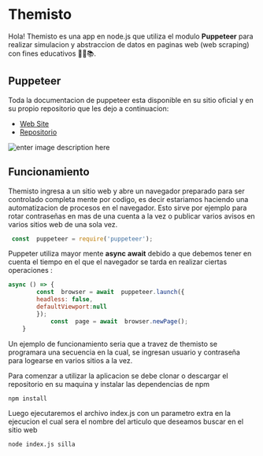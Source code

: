 # Themisto

Hola! Themisto es una app en node.js que utiliza el modulo **Puppeteer** para realizar simulacion y abstraccion de datos en paginas web (web scraping) con fines educativos 👨‍💻📚.



## Puppeteer

Toda la documentacion de puppeteer esta disponible en su sitio oficial y en su propio repositorio que les dejo a continuacion:

-  [Web Site](https://pptr.dev/)
- [Repositorio](https://github.com/puppeteer/puppeteer)

![enter image description here](https://bs-uploads.toptal.io/blackfish-uploads/blog/post/seo/og_image_file/og_image/14629/headless-browser-puppeteer-tutorial-88ee90dab2aea8163e7622b6ec02df6b.png)

## Funcionamiento

Themisto ingresa a un sitio web y abre un navegador preparado para ser controlado completa mente por codigo, es decir estariamos haciendo una automatizacion de procesos en el navegador. Esto sirve por ejemplo para rotar contraseñas en mas de una cuenta a la vez o publicar varios avisos en varios sitios web de una sola vez. 

```javascript
 const  puppeteer = require('puppeteer');
```
Puppeter utiliza mayor mente **async** **await** debido a que debemos tener en cuenta el tiempo en el que el navegador se tarda en realizar ciertas operaciones :


```javascript
async () => { 
	    const  browser = await  puppeteer.launch({
	    headless: false,
	    defaultViewport:null
	    });
    	    const  page = await  browser.newPage();
    }
```





Un ejemplo de funcionamiento seria que a travez de themisto se programara una secuencia en la cual, se ingresan usuario y contraseña para logearse en varios sitios a la vez.

Para comenzar a utilizar la aplicacion se debe clonar o descargar el repositorio en su maquina y instalar las dependencias de npm
```
npm install
```
Luego ejecutaremos el archivo index.js con un parametro extra en la ejecucion el cual sera el nombre del articulo que deseamos buscar en el sitio web
```
node index.js silla
```


